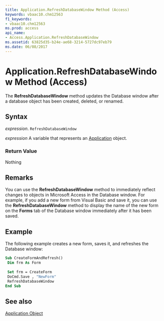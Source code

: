 ```yaml
---
title: Application.RefreshDatabaseWindow Method (Access)
keywords: vbaac10.chm12563
f1_keywords:
- vbaac10.chm12563
ms.prod: access
api_name:
- Access.Application.RefreshDatabaseWindow
ms.assetid: 63825d35-b24e-ae68-3214-5727dc97eb79
ms.date: 06/08/2017
---
```



# Application.RefreshDatabaseWindow Method (Access)

The  **RefreshDatabaseWindow** method updates the Database window after a database object has been created, deleted, or renamed.


## Syntax

 _expression_. `RefreshDatabaseWindow`

 _expression_ A variable that represents an [Application](./Access.Application.md) object.


### Return Value

Nothing


## Remarks

You can use the  **RefreshDatabaseWindow** method to immediately reflect changes to objects in Microsoft Access in the Database window. For example, if you add a new form from Visual Basic and save it, you can use the **RefreshDatabaseWindow** method to display the name of the new form on the **Forms** tab of the Database window immediately after it has been saved.


## Example

The following example creates a new form, saves it, and refreshes the Database window:


```vb
Sub CreateFormAndRefresh() 
 Dim frm As Form 
 
 Set frm = CreateForm 
 DoCmd.Save , "NewForm" 
 RefreshDatabaseWindow 
End Sub
```


## See also


[Application Object](Access.Application.md)

